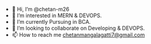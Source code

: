 - 👋 Hi, I’m @chetan-m26
- 👀 I’m interested in MERN & DEVOPS.
- 🌱 I’m currently Pursuing in BCA.
- 💞️ I’m looking to collaborate on Developing & DEVOPS.
- 📫 How to reach me chetanmangalagatti7@gmail.com 
